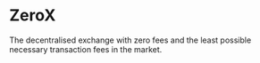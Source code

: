 # ZeroX
The decentralised exchange with zero fees and the least possible necessary transaction fees in the market.
